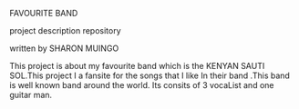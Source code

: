 
FAVOURITE BAND

project description repository

written by SHARON MUINGO

This project is about my favourite band which is the KENYAN SAUTI SOL.This project I a fansite for the songs that I like In their band .This band is well known band around the world. Its consits of 3 vocaList and one guitar man.

